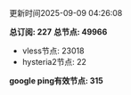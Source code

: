 更新时间2025-09-09 04:26:08

**总订阅: 227**
**总节点: 49966**
- vless节点: 23018
- hysteria2节点: 22

**google ping有效节点: 315**

